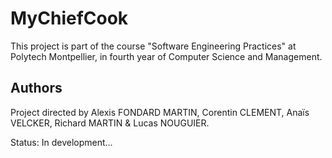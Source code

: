 # MyChiefCook

This project is part of the course "Software Engineering Practices" at Polytech Montpellier, in fourth year of Computer Science and Management.

## Authors

Project directed by Alexis FONDARD MARTIN, Corentin CLEMENT, Anaïs VELCKER, Richard MARTIN & Lucas NOUGUIER.

Status: In development...

